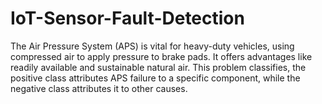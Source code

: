 # IoT-Sensor-Fault-Detection
The Air Pressure System (APS) is vital for heavy-duty vehicles, using compressed air to apply pressure to brake pads. It offers advantages like readily available and sustainable natural air. This problem classifies, the positive class attributes APS failure to a specific component, while the negative class attributes it to other causes.
